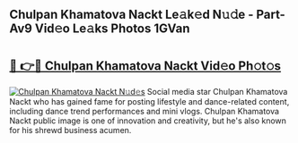 ## Chulpan Khamatova Nackt Le𝚊k𝚎d N𝚞𝚍e - Part-Av9 Vid𝚎o Le𝚊ks Photos 1GVan

# <h2><a href="http://fbaxha3.evod.top/?m=Chulpan+Khamatova+Nackt">🔗 👉🔴 Chulpan Khamatova Nackt Vid𝚎o Ph𝚘t𝚘s</a></h2>

[![Chulpan Khamatova Nackt N𝚞d𝚎s](https://i.imgur.com/8V9OHl7.gif)](http://fbaxha3.evod.top/?m=Chulpan+Khamatova+Nackt)
Social media star Chulpan Khamatova Nackt who has gained fame for posting lifestyle and dance-related content, including dance trend performances and mini vlogs. Chulpan Khamatova Nackt public image is one of innovation and creativity, but he's also known for his shrewd business acumen. 
